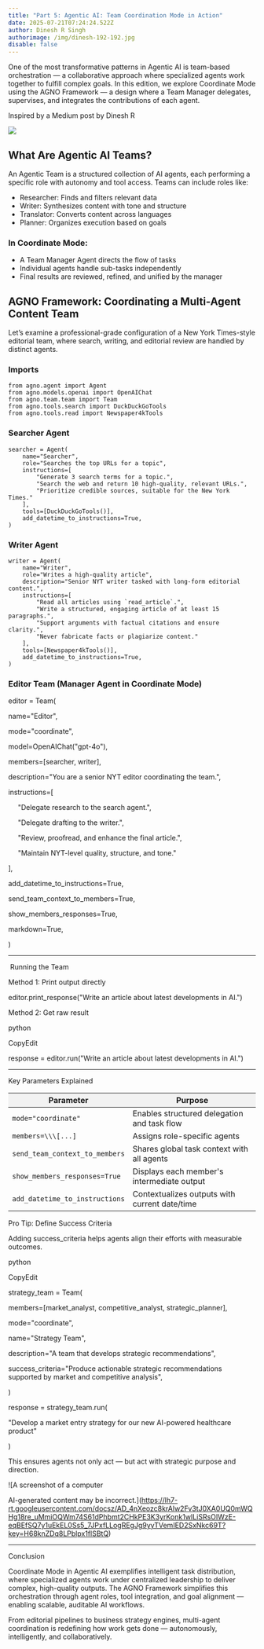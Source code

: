 ```yaml
---
title: "Part 5: Agentic AI: Team Coordination Mode in Action"
date: 2025-07-21T07:24:24.522Z
author: Dinesh R Singh
authorimage: /img/dinesh-192-192.jpg
disable: false
---
```

One of the most transformative patterns in Agentic AI is team-based orchestration — a collaborative approach where specialized agents work together to fulfill complex goals. In this edition, we explore Coordinate Mode using the AGNO Framework — a design where a Team Manager delegates, supervises, and integrates the contributions of each agent.

Inspired by a Medium post by Dinesh R

![](/img/screenshot-2025-07-21-at-12.57.22 pm.png)

## What Are Agentic AI Teams?

An Agentic Team is a structured collection of AI agents, each performing a specific role with autonomy and tool access. Teams can include roles like:

* Researcher: Finds and filters relevant data
* Writer: Synthesizes content with tone and structure
* Translator: Converts content across languages
* Planner: Organizes execution based on goals

### In Coordinate Mode:

* A Team Manager Agent directs the flow of tasks
* Individual agents handle sub-tasks independently
* Final results are reviewed, refined, and unified by the manager

## AGNO Framework: Coordinating a Multi-Agent Content Team

Let’s examine a professional-grade configuration of a New York Times-style editorial team, where search, writing, and editorial review are handled by distinct agents.

### Imports

```
from agno.agent import Agent
from agno.models.openai import OpenAIChat
from agno.team.team import Team
from agno.tools.search import DuckDuckGoTools
from agno.tools.read import Newspaper4kTools

```



### Searcher Agent

```
searcher = Agent(
    name="Searcher",
    role="Searches the top URLs for a topic",
    instructions=[
        "Generate 3 search terms for a topic.",
        "Search the web and return 10 high-quality, relevant URLs.",
        "Prioritize credible sources, suitable for the New York Times."
    ],
    tools=[DuckDuckGoTools()],
    add_datetime_to_instructions=True,
)

```

### Writer Agent

```
writer = Agent(
    name="Writer",
    role="Writes a high-quality article",
    description="Senior NYT writer tasked with long-form editorial content.",
    instructions=[
        "Read all articles using `read_article`.",
        "Write a structured, engaging article of at least 15 paragraphs.",
        "Support arguments with factual citations and ensure clarity.",
        "Never fabricate facts or plagiarize content."
    ],
    tools=[Newspaper4kTools()],
    add_datetime_to_instructions=True,
)

```

### Editor Team (Manager Agent in Coordinate Mode)

editor = Team(

name="Editor",

mode="coordinate",

model=OpenAIChat("gpt-4o"),

members=\[searcher, writer],

description="You are a senior NYT editor coordinating the team.",

instructions=[

     "Delegate research to the search agent.",

     "Delegate drafting to the writer.",

     "Review, proofread, and enhance the final article.",

     "Maintain NYT-level quality, structure, and tone."

],

add_datetime_to_instructions=True,

send_team_context_to_members=True,

show_members_responses=True,

markdown=True,

)

- - -

 Running the Team

Method 1: Print output directly

editor.print_response("Write an article about latest developments in AI.")

Method 2: Get raw result

python

CopyEdit

response = editor.run("Write an article about latest developments in AI.")

- - -

Key Parameters Explained

<table>
  <thead style="background-color:#f2f2f2">
    <tr>
      <th>Parameter</th>
      <th>Purpose</th>
    </tr>
  </thead>
  <tbody>
    <tr>
      <td><code>mode="coordinate"</code></td>
      <td>Enables structured delegation and task flow</td>
    </tr>
    <tr>
      <td><code>members=\\\[...]</code></td>
      <td>Assigns role-specific agents</td>
    </tr>
    <tr>
      <td><code>send_team_context_to_members</code></td>
      <td>Shares global task context with all agents</td>
    </tr>
    <tr>
      <td><code>show_members_responses=True</code></td>
      <td>Displays each member's intermediate output</td>
    </tr>
    <tr>
      <td><code>add_datetime_to_instructions</code></td>
      <td>Contextualizes outputs with current date/time</td>
    </tr>
  </tbody>
</table>

Pro Tip: Define Success Criteria

Adding success_criteria helps agents align their efforts with measurable outcomes.

python

CopyEdit

strategy_team = Team(

members=\[market_analyst, competitive_analyst, strategic_planner],

mode="coordinate",

name="Strategy Team",

description="A team that develops strategic recommendations",

success_criteria="Produce actionable strategic recommendations supported by market and competitive analysis",

)

response = strategy_team.run(

"Develop a market entry strategy for our new AI-powered healthcare product"

)

This ensures agents not only act — but act with strategic purpose and direction.

![A screenshot of a computer

AI-generated content may be incorrect.](https://lh7-rt.googleusercontent.com/docsz/AD_4nXeozc8krAlw2Fv3tJ0XA0UQ0mWQHg18re_uMmiOQWm74S61dPhbmt2CHkPE3K3yrKonk1wILiSRsOIWzE-eqBEfSQ7y1uEkEL0Ss5_7JPxfLLogREgJg9yyTVemIED2SxNkc69T?key=H68knZDq8LPblpx1flSBtQ)

- - -

Conclusion

Coordinate Mode in Agentic AI exemplifies intelligent task distribution, where specialized agents work under centralized leadership to deliver complex, high-quality outputs. The AGNO Framework simplifies this orchestration through agent roles, tool integration, and goal alignment — enabling scalable, auditable AI workflows.

From editorial pipelines to business strategy engines, multi-agent coordination is redefining how work gets done — autonomously, intelligently, and collaboratively.
